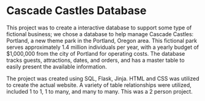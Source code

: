 # Cascade Castles Database

This project was to create a interactive database to support some type of fictional business; we chose a database to help manage Cascade Castles: Portland, a
new theme park in the Portland, Oregon area. This fictional park serves approximately 1.4 million individuals per year, with a yearly budget of $1,000,000 from
the city of Portland for operating costs. The database tracks guests, attractions, dates, and orders, and has a master table to easily present the available 
information. 


The project was created using SQL, Flask, Jinja. HTML and CSS was utilized to create the actual website. A variety of table relationships were utilized, included 1 to 1, 1 to many, and many to many. This was a 2 person project.
